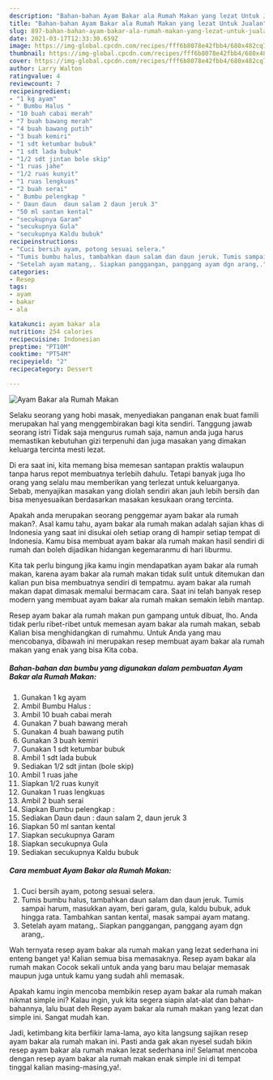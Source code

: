 ```yaml
---
description: "Bahan-bahan Ayam Bakar ala Rumah Makan yang lezat Untuk Jualan"
title: "Bahan-bahan Ayam Bakar ala Rumah Makan yang lezat Untuk Jualan"
slug: 897-bahan-bahan-ayam-bakar-ala-rumah-makan-yang-lezat-untuk-jualan
date: 2021-03-17T12:33:30.659Z
image: https://img-global.cpcdn.com/recipes/fff6b8078e42fbb4/680x482cq70/ayam-bakar-ala-rumah-makan-foto-resep-utama.jpg
thumbnail: https://img-global.cpcdn.com/recipes/fff6b8078e42fbb4/680x482cq70/ayam-bakar-ala-rumah-makan-foto-resep-utama.jpg
cover: https://img-global.cpcdn.com/recipes/fff6b8078e42fbb4/680x482cq70/ayam-bakar-ala-rumah-makan-foto-resep-utama.jpg
author: Larry Walton
ratingvalue: 4
reviewcount: 7
recipeingredient:
- "1 kg ayam"
- " Bumbu Halus "
- "10 buah cabai merah"
- "7 buah bawang merah"
- "4 buah bawang putih"
- "3 buah kemiri"
- "1 sdt ketumbar bubuk"
- "1 sdt lada bubuk"
- "1/2 sdt jintan bole skip"
- "1 ruas jahe"
- "1/2 ruas kunyit"
- "1 ruas lengkuas"
- "2 buah serai"
- " Bumbu pelengkap "
- " Daun daun  daun salam 2 daun jeruk 3"
- "50 ml santan kental"
- "secukupnya Garam"
- "secukupnya Gula"
- "secukupnya Kaldu bubuk"
recipeinstructions:
- "Cuci bersih ayam, potong sesuai selera."
- "Tumis bumbu halus, tambahkan daun salam dan daun jeruk. Tumis sampai harum, masukkan ayam, beri garam, gula, kaldu bubuk, aduk hingga rata. Tambahkan santan kental, masak sampai ayam matang."
- "Setelah ayam matang,. Siapkan panggangan, panggang ayam dgn arang,."
categories:
- Resep
tags:
- ayam
- bakar
- ala

katakunci: ayam bakar ala 
nutrition: 254 calories
recipecuisine: Indonesian
preptime: "PT10M"
cooktime: "PT54M"
recipeyield: "2"
recipecategory: Dessert

---
```



![Ayam Bakar ala Rumah Makan](https://img-global.cpcdn.com/recipes/fff6b8078e42fbb4/680x482cq70/ayam-bakar-ala-rumah-makan-foto-resep-utama.jpg)

Selaku seorang yang hobi masak, menyediakan panganan enak buat famili merupakan hal yang menggembirakan bagi kita sendiri. Tanggung jawab seorang istri Tidak saja mengurus rumah saja, namun anda juga harus memastikan kebutuhan gizi terpenuhi dan juga masakan yang dimakan keluarga tercinta mesti lezat.

Di era  saat ini, kita memang bisa memesan santapan praktis walaupun tanpa harus repot membuatnya terlebih dahulu. Tetapi banyak juga lho orang yang selalu mau memberikan yang terlezat untuk keluarganya. Sebab, menyajikan masakan yang diolah sendiri akan jauh lebih bersih dan bisa menyesuaikan berdasarkan masakan kesukaan orang tercinta. 



Apakah anda merupakan seorang penggemar ayam bakar ala rumah makan?. Asal kamu tahu, ayam bakar ala rumah makan adalah sajian khas di Indonesia yang saat ini disukai oleh setiap orang di hampir setiap tempat di Indonesia. Kamu bisa membuat ayam bakar ala rumah makan hasil sendiri di rumah dan boleh dijadikan hidangan kegemaranmu di hari liburmu.

Kita tak perlu bingung jika kamu ingin mendapatkan ayam bakar ala rumah makan, karena ayam bakar ala rumah makan tidak sulit untuk ditemukan dan kalian pun bisa membuatnya sendiri di tempatmu. ayam bakar ala rumah makan dapat dimasak memalui bermacam cara. Saat ini telah banyak resep modern yang membuat ayam bakar ala rumah makan semakin lebih mantap.

Resep ayam bakar ala rumah makan pun gampang untuk dibuat, lho. Anda tidak perlu ribet-ribet untuk memesan ayam bakar ala rumah makan, sebab Kalian bisa menghidangkan di rumahmu. Untuk Anda yang mau mencobanya, dibawah ini merupakan resep membuat ayam bakar ala rumah makan yang enak yang bisa Kita coba.

<!--inarticleads1-->

##### Bahan-bahan dan bumbu yang digunakan dalam pembuatan Ayam Bakar ala Rumah Makan:

1. Gunakan 1 kg ayam
1. Ambil  Bumbu Halus :
1. Ambil 10 buah cabai merah
1. Gunakan 7 buah bawang merah
1. Gunakan 4 buah bawang putih
1. Gunakan 3 buah kemiri
1. Gunakan 1 sdt ketumbar bubuk
1. Ambil 1 sdt lada bubuk
1. Sediakan 1/2 sdt jintan (bole skip)
1. Ambil 1 ruas jahe
1. Siapkan 1/2 ruas kunyit
1. Gunakan 1 ruas lengkuas
1. Ambil 2 buah serai
1. Siapkan  Bumbu pelengkap :
1. Sediakan  Daun daun : daun salam 2, daun jeruk 3
1. Siapkan 50 ml santan kental
1. Siapkan secukupnya Garam
1. Siapkan secukupnya Gula
1. Sediakan secukupnya Kaldu bubuk




<!--inarticleads2-->

##### Cara membuat Ayam Bakar ala Rumah Makan:

1. Cuci bersih ayam, potong sesuai selera.
1. Tumis bumbu halus, tambahkan daun salam dan daun jeruk. Tumis sampai harum, masukkan ayam, beri garam, gula, kaldu bubuk, aduk hingga rata. Tambahkan santan kental, masak sampai ayam matang.
1. Setelah ayam matang,. Siapkan panggangan, panggang ayam dgn arang,.




Wah ternyata resep ayam bakar ala rumah makan yang lezat sederhana ini enteng banget ya! Kalian semua bisa memasaknya. Resep ayam bakar ala rumah makan Cocok sekali untuk anda yang baru mau belajar memasak maupun juga untuk kamu yang sudah ahli memasak.

Apakah kamu ingin mencoba membikin resep ayam bakar ala rumah makan nikmat simple ini? Kalau ingin, yuk kita segera siapin alat-alat dan bahan-bahannya, lalu buat deh Resep ayam bakar ala rumah makan yang lezat dan simple ini. Sangat mudah kan. 

Jadi, ketimbang kita berfikir lama-lama, ayo kita langsung sajikan resep ayam bakar ala rumah makan ini. Pasti anda gak akan nyesel sudah bikin resep ayam bakar ala rumah makan lezat sederhana ini! Selamat mencoba dengan resep ayam bakar ala rumah makan enak simple ini di tempat tinggal kalian masing-masing,ya!.

